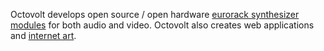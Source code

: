 Octovolt develops open source / open hardware [eurorack synthesizer modules](https://en.wikipedia.org/wiki/Eurorack) for both audio and video. Octovolt also creates web applications and [internet art](https://en.wikipedia.org/wiki/Internet_art).

<!---
octopus-arts/octopus-arts is a ✨ special ✨ repository because its `README.md` (this file) appears on your GitHub profile.
You can click the Preview link to take a look at your changes.
--->
